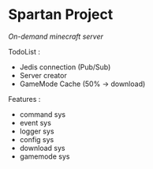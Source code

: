 Spartan Project
===================

*On-demand minecraft server*

TodoList :
 - Jedis connection (Pub/Sub)
 - Server creator
 - GameMode Cache (50% -> download)
 
Features :
 - command sys
 - event sys
 - logger sys
 - config sys
 - download sys
 - gamemode sys
 
 